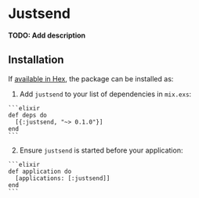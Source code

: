 # Justsend

**TODO: Add description**

## Installation

If [available in Hex](https://hex.pm/docs/publish), the package can be installed as:

  1. Add `justsend` to your list of dependencies in `mix.exs`:

    ```elixir
    def deps do
      [{:justsend, "~> 0.1.0"}]
    end
    ```

  2. Ensure `justsend` is started before your application:

    ```elixir
    def application do
      [applications: [:justsend]]
    end
    ```

